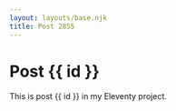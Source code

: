 ```yaml
---
layout: layouts/base.njk
title: Post 2855
---
```


# Post {{ id }}

This is post {{ id }} in my Eleventy project.
